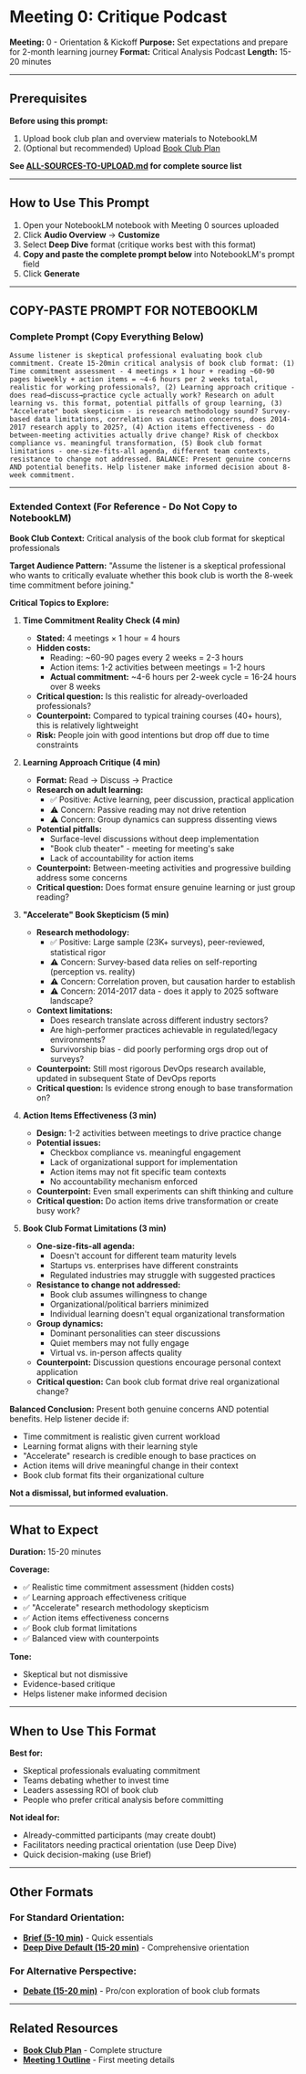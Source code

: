 # Meeting 0: Critique Podcast

**Meeting:** 0 - Orientation & Kickoff
**Purpose:** Set expectations and prepare for 2-month learning journey
**Format:** Critical Analysis Podcast
**Length:** 15-20 minutes

---

## Prerequisites

**Before using this prompt:**
1. Upload book club plan and overview materials to NotebookLM
2. (Optional but recommended) Upload [Book Club Plan](../../../plan/plan.md)

**See [ALL-SOURCES-TO-UPLOAD.md](ALL-SOURCES-TO-UPLOAD.md) for complete source list**

---

## How to Use This Prompt

1. Open your NotebookLM notebook with Meeting 0 sources uploaded
2. Click **Audio Overview** → **Customize**
3. Select **Deep Dive** format (critique works best with this format)
4. **Copy and paste the complete prompt below** into NotebookLM's prompt field
5. Click **Generate**

---

## COPY-PASTE PROMPT FOR NOTEBOOKLM

### Complete Prompt (Copy Everything Below)

```
Assume listener is skeptical professional evaluating book club commitment. Create 15-20min critical analysis of book club format: (1) Time commitment assessment - 4 meetings × 1 hour + reading ~60-90 pages biweekly + action items = ~4-6 hours per 2 weeks total, realistic for working professionals?, (2) Learning approach critique - does read→discuss→practice cycle actually work? Research on adult learning vs. this format, potential pitfalls of group learning, (3) "Accelerate" book skepticism - is research methodology sound? Survey-based data limitations, correlation vs causation concerns, does 2014-2017 research apply to 2025?, (4) Action items effectiveness - do between-meeting activities actually drive change? Risk of checkbox compliance vs. meaningful transformation, (5) Book club format limitations - one-size-fits-all agenda, different team contexts, resistance to change not addressed. BALANCE: Present genuine concerns AND potential benefits. Help listener make informed decision about 8-week commitment.
```

---

### Extended Context (For Reference - Do Not Copy to NotebookLM)

**Book Club Context:**
Critical analysis of the book club format for skeptical professionals

**Target Audience Pattern:**
"Assume the listener is a skeptical professional who wants to critically evaluate whether this book club is worth the 8-week time commitment before joining."

**Critical Topics to Explore:**

1. **Time Commitment Reality Check (4 min)**
   - **Stated:** 4 meetings × 1 hour = 4 hours
   - **Hidden costs:**
     - Reading: ~60-90 pages every 2 weeks = 2-3 hours
     - Action items: 1-2 activities between meetings = 1-2 hours
     - **Actual commitment:** ~4-6 hours per 2-week cycle = 16-24 hours over 8 weeks
   - **Critical question:** Is this realistic for already-overloaded professionals?
   - **Counterpoint:** Compared to typical training courses (40+ hours), this is relatively lightweight
   - **Risk:** People join with good intentions but drop off due to time constraints

2. **Learning Approach Critique (4 min)**
   - **Format:** Read → Discuss → Practice
   - **Research on adult learning:**
     - ✅ Positive: Active learning, peer discussion, practical application
     - ⚠️ Concern: Passive reading may not drive retention
     - ⚠️ Concern: Group dynamics can suppress dissenting views
   - **Potential pitfalls:**
     - Surface-level discussions without deep implementation
     - "Book club theater" - meeting for meeting's sake
     - Lack of accountability for action items
   - **Counterpoint:** Between-meeting activities and progressive building address some concerns
   - **Critical question:** Does format ensure genuine learning or just group reading?

3. **"Accelerate" Book Skepticism (5 min)**
   - **Research methodology:**
     - ✅ Positive: Large sample (23K+ surveys), peer-reviewed, statistical rigor
     - ⚠️ Concern: Survey-based data relies on self-reporting (perception vs. reality)
     - ⚠️ Concern: Correlation proven, but causation harder to establish
     - ⚠️ Concern: 2014-2017 data - does it apply to 2025 software landscape?
   - **Context limitations:**
     - Does research translate across different industry sectors?
     - Are high-performer practices achievable in regulated/legacy environments?
     - Survivorship bias - did poorly performing orgs drop out of surveys?
   - **Counterpoint:** Still most rigorous DevOps research available, updated in subsequent State of DevOps reports
   - **Critical question:** Is evidence strong enough to base transformation on?

4. **Action Items Effectiveness (3 min)**
   - **Design:** 1-2 activities between meetings to drive practice change
   - **Potential issues:**
     - Checkbox compliance vs. meaningful engagement
     - Lack of organizational support for implementation
     - Action items may not fit specific team contexts
     - No accountability mechanism enforced
   - **Counterpoint:** Even small experiments can shift thinking and culture
   - **Critical question:** Do action items drive transformation or create busy work?

5. **Book Club Format Limitations (3 min)**
   - **One-size-fits-all agenda:**
     - Doesn't account for different team maturity levels
     - Startups vs. enterprises have different constraints
     - Regulated industries may struggle with suggested practices
   - **Resistance to change not addressed:**
     - Book club assumes willingness to change
     - Organizational/political barriers minimized
     - Individual learning doesn't equal organizational transformation
   - **Group dynamics:**
     - Dominant personalities can steer discussions
     - Quiet members may not fully engage
     - Virtual vs. in-person affects quality
   - **Counterpoint:** Discussion questions encourage personal context application
   - **Critical question:** Can book club format drive real organizational change?

**Balanced Conclusion:**
Present both genuine concerns AND potential benefits. Help listener decide if:
- Time commitment is realistic given current workload
- Learning format aligns with their learning style
- "Accelerate" research is credible enough to base practices on
- Action items will drive meaningful change in their context
- Book club format fits their organizational culture

**Not a dismissal, but informed evaluation.**

---

## What to Expect

**Duration:** 15-20 minutes

**Coverage:**
- ✅ Realistic time commitment assessment (hidden costs)
- ✅ Learning approach effectiveness critique
- ✅ "Accelerate" research methodology skepticism
- ✅ Action items effectiveness concerns
- ✅ Book club format limitations
- ✅ Balanced view with counterpoints

**Tone:**
- Skeptical but not dismissive
- Evidence-based critique
- Helps listener make informed decision

---

## When to Use This Format

**Best for:**
- Skeptical professionals evaluating commitment
- Teams debating whether to invest time
- Leaders assessing ROI of book club
- People who prefer critical analysis before committing

**Not ideal for:**
- Already-committed participants (may create doubt)
- Facilitators needing practical orientation (use Deep Dive)
- Quick decision-making (use Brief)

---

## Other Formats

### For Standard Orientation:
- **[Brief (5-10 min)](podcast-brief.md)** - Quick essentials
- **[Deep Dive Default (15-20 min)](podcast-deep-dive-default.md)** - Comprehensive orientation

### For Alternative Perspective:
- **[Debate (15-20 min)](podcast-debate.md)** - Pro/con exploration of book club formats

---

## Related Resources

- **[Book Club Plan](../../../plan/plan.md)** - Complete structure
- **[Meeting 1 Outline](../../meeting-1/outline.md)** - First meeting details
